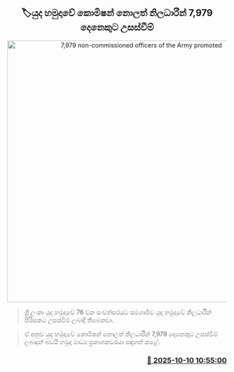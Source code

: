 <p align='center'><b><h2 align='center' title='7,979 non-commissioned officers of the Army promoted'>🏷යුද හමුදාවේ කොමිෂන් නොලත් නිලධාරීන් 7,979 දෙනෙකුට උසස්වීම්</h2></b></p>
<p align='center'><img src='https://helakuru.sgp1.cdn.digitaloceanspaces.com/esana/images/lib/army-logo.jpg' width='600' alt='7,979 non-commissioned officers of the Army promoted'></p>

> ශ්‍රී ලංකා යුද හමුදාවේ 76 වන සංවත්සරයට සමගාමීව යුද හමු‍දාවේ නිලධාරීන් පිරිසකට උසස්වීම් ලබාදී තිබෙනවා.

> ඒ අනුව යුද හමුදාවේ කොමිෂන් නොලත් නිලධාරීන් 7,979 දෙනෙකුට උසස්වීම් ලබාදුන් බවයි හමුදා මාධ්‍ය ප්‍රකාශකවරයා සඳහන් කළේ.



<h3 align='right'><a href='https://www.helakuru.lk/esana/p/114364/'>📅 2025-10-10 10:55:00</a></h3>
